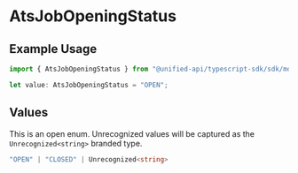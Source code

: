 # AtsJobOpeningStatus

## Example Usage

```typescript
import { AtsJobOpeningStatus } from "@unified-api/typescript-sdk/sdk/models/shared";

let value: AtsJobOpeningStatus = "OPEN";
```

## Values

This is an open enum. Unrecognized values will be captured as the `Unrecognized<string>` branded type.

```typescript
"OPEN" | "CLOSED" | Unrecognized<string>
```